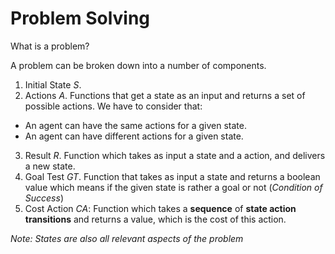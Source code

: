 # Problem Solving

What is a problem?

A problem can be broken down into a number of components.

1. Initial State *S*.
2. Actions *A*. Functions that get a state as an input and returns a set of possible actions. We have to consider that:
  - An agent can have the same actions for a given state.
  - An agent can have different actions for a given state.
3. Result *R*. Function which takes as input a state and a action, and delivers a new state.
4. Goal Test *GT*. Function that takes as input a state and returns a boolean value which means if the given state is rather a goal or not (*Condition of Success*)
5. Cost Action *CA*: Function which takes a **sequence** of **state action transitions** and returns a value, which is the cost of this action.

*Note: States are also all relevant aspects of the problem*
